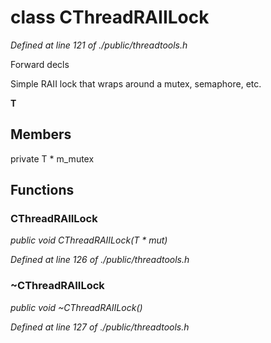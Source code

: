 # class CThreadRAIILock

*Defined at line 121 of ./public/threadtools.h*

 Forward decls 

 Simple RAII lock that wraps around a mutex, semaphore, etc.

**T**



## Members

private T * m_mutex



## Functions

### CThreadRAIILock<T>

*public void CThreadRAIILock<T>(T * mut)*

*Defined at line 126 of ./public/threadtools.h*

### ~CThreadRAIILock<T>

*public void ~CThreadRAIILock<T>()*

*Defined at line 127 of ./public/threadtools.h*




